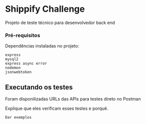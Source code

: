 # Shippify Challenge

Projeto de teste técnico para desenvolvedor back end

### Pré-requisitos

Dependências instaladas no projeto: 

```
express
mysql2
express async error
nodemon
jsonwebtoken
```

## Executando os testes

Foram disponilizadas URLs das APIs para testes direto no Postman

Explique que eles verificam esses testes e porquê.
```
Dar exemplos
```

